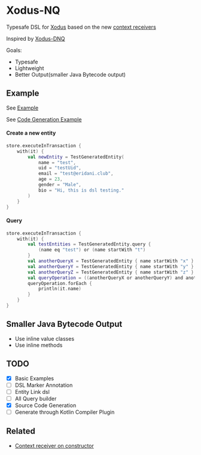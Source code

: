 # Xodus-NQ

Typesafe DSL for [Xodus](https://github.com/JetBrains/xodus) based on the
new [context receivers](https://github.com/Kotlin/KEEP/blob/master/proposals/context-receivers.md)

Inspired by [Xodus-DNQ](https://github.com/JetBrains/xodus-dnq)

Goals:

- Typesafe
- Lightweight
- Better Output(smaller Java Bytecode output)

## Example

See [Example](core/src/test/kotlin/transactionDsl.kt)

See [Code Generation Example](core/src/test/kotlin/TestGeneratedEntity.kt)

#### Create a new entity

```kotlin
store.executeInTransaction {
    with(it) {
        val newEntity = TestGeneratedEntity(
            name = "test",
            uid = "testUid",
            email = "test@eridani.club",
            age = 23,
            gender = "Male",
            bio = "Hi, this is dsl testing."
        )
    }
}
```

#### Query

```kotlin
store.executeInTransaction {
    with(it) {
        val testEntities = TestGeneratedEntity.query {
            (name eq "test") or (name startWith "t")
        }
        val anotherQueryX = TestGeneratedEntity { name startWith "x" }
        val anotherQueryY = TestGeneratedEntity { name startWith "y" }
        val anotherQueryZ = TestGeneratedEntity { name startWith "z" }
        val queryOperation = ((anotherQueryX or anotherQueryY) and anotherQueryZ) + testEntities
        queryOperation.forEach {
            println(it.name)
        }
    }
}
```

## Smaller Java Bytecode Output

- Use inline value classes
- Use inline methods

## TODO

- [X] Basic Examples
- [ ] DSL Marker Annotation
- [ ] Entity Link dsl
- [ ] All Query builder
- [X] Source Code Generation
- [ ] Generate through Kotlin Compiler Plugin

## Related

- [Context receiver on constructor](https://github.com/Kotlin/KEEP/blob/master/proposals/context-receivers.md#contextual-classes-and-contextual-constructors)